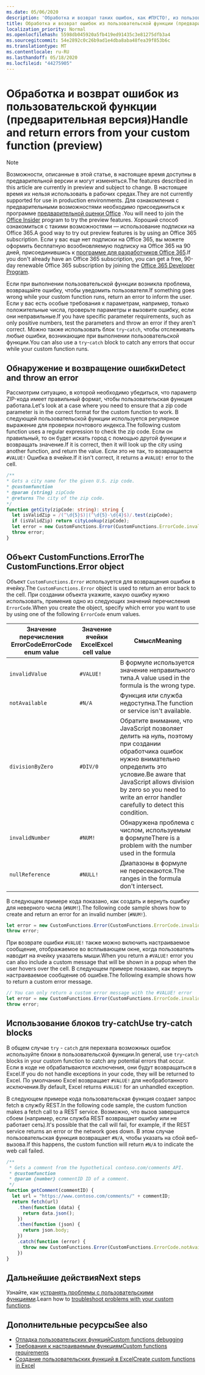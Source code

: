 ```yaml
---
ms.date: 05/06/2020
description: 'Обработка и возврат таких ошибок, как #ПУСТО!, из пользовательской функции'
title: Обработка и возврат ошибок из пользовательской функции (предварительная версия)
localization_priority: Normal
ms.openlocfilehash: 5598db045920a5fb419ed91435c3e81275dfb3a4
ms.sourcegitcommit: 54e2892c0c26b9ad1e4dba8aba48fea39f853b6c
ms.translationtype: MT
ms.contentlocale: ru-RU
ms.lasthandoff: 05/18/2020
ms.locfileid: "44275905"
---
```

# <a name="handle-and-return-errors-from-your-custom-function-preview"></a><span data-ttu-id="5b1ae-104">Обработка и возврат ошибок из пользовательской функции (предварительная версия)</span><span class="sxs-lookup"><span data-stu-id="5b1ae-104">Handle and return errors from your custom function (preview)</span></span>

> [!NOTE]
> <span data-ttu-id="5b1ae-105">Возможности, описанные в этой статье, в настоящее время доступны в предварительной версии и могут изменяться.</span><span class="sxs-lookup"><span data-stu-id="5b1ae-105">The features described in this article are currently in preview and subject to change.</span></span> <span data-ttu-id="5b1ae-106">В настоящее время их нельзя использовать в рабочих средах.</span><span class="sxs-lookup"><span data-stu-id="5b1ae-106">They are not currently supported for use in production environments.</span></span> <span data-ttu-id="5b1ae-107">Для ознакомления с предварительными возможностями необходимо присоединиться к программе [предварительной оценки Office](https://insider.office.com/join) .</span><span class="sxs-lookup"><span data-stu-id="5b1ae-107">You will need to join the [Office Insider](https://insider.office.com/join) program to try the preview features.</span></span>  <span data-ttu-id="5b1ae-108">Хороший способ ознакомиться с такими возможностями — использование подписки на Office 365.</span><span class="sxs-lookup"><span data-stu-id="5b1ae-108">A good way to try out preview features is by using an Office 365 subscription.</span></span> <span data-ttu-id="5b1ae-109">Если у вас еще нет подписки на Office 365, вы можете оформить бесплатную возобновляемую подписку на Office 365 на 90 дней, присоединившись к [программе для разработчиков Office 365](https://developer.microsoft.com/office/dev-program).</span><span class="sxs-lookup"><span data-stu-id="5b1ae-109">If you don't already have an Office 365 subscription, you can get a free, 90-day renewable Office 365 subscription by joining the [Office 365 Developer Program](https://developer.microsoft.com/office/dev-program).</span></span>

<span data-ttu-id="5b1ae-110">Если при выполнении пользовательской функции возникла проблема, возвращайте ошибку, чтобы уведомить пользователя.</span><span class="sxs-lookup"><span data-stu-id="5b1ae-110">If something goes wrong while your custom function runs, return an error to inform the user.</span></span> <span data-ttu-id="5b1ae-111">Если у вас есть особые требования к параметрам, например, только положительные числа, проверьте параметры и вызовите ошибку, если они неправильные.</span><span class="sxs-lookup"><span data-stu-id="5b1ae-111">If you have specific parameter requirements, such as only positive numbers, test the parameters and throw an error if they aren't correct.</span></span> <span data-ttu-id="5b1ae-112">Можно также использовать блок `try`-`catch`, чтобы отслеживать любые ошибки, возникающие при выполнении пользовательской функции.</span><span class="sxs-lookup"><span data-stu-id="5b1ae-112">You can also use a `try`-`catch` block to catch any errors that occur while your custom function runs.</span></span>

## <a name="detect-and-throw-an-error"></a><span data-ttu-id="5b1ae-113">Обнаружение и возвращение ошибки</span><span class="sxs-lookup"><span data-stu-id="5b1ae-113">Detect and throw an error</span></span>

<span data-ttu-id="5b1ae-114">Рассмотрим ситуацию, в которой необходимо убедиться, что параметр ZIP-кода имеет правильный формат, чтобы пользовательская функция работала.</span><span class="sxs-lookup"><span data-stu-id="5b1ae-114">Let's look at a case where you need to ensure that a zip code parameter is in the correct format for the custom function to work.</span></span> <span data-ttu-id="5b1ae-115">В следующей пользовательской функции используется регулярное выражение для проверки почтового индекса.</span><span class="sxs-lookup"><span data-stu-id="5b1ae-115">The following custom function uses a regular expression to check the zip code.</span></span> <span data-ttu-id="5b1ae-116">Если он правильный, то он будет искать город с помощью другой функции и возвращать значение.</span><span class="sxs-lookup"><span data-stu-id="5b1ae-116">If it is correct, then it will look up the city using another function, and return the value.</span></span> <span data-ttu-id="5b1ae-117">Если это не так, то возвращается `#VALUE!` Ошибка в ячейке.</span><span class="sxs-lookup"><span data-stu-id="5b1ae-117">If it isn't correct, it returns a `#VALUE!` error to the cell.</span></span>

```typescript
/**
* Gets a city name for the given U.S. zip code.
* @customfunction
* @param {string} zipCode
* @returns The city of the zip code.
*/
function getCity(zipCode: string): string {
  let isValidZip = /(^\d{5}$)|(^\d{5}-\d{4}$)/.test(zipCode);
  if (isValidZip) return cityLookup(zipCode);
  let error = new CustomFunctions.Error(CustomFunctions.ErrorCode.invalidValue, "Please provide a valid U.S. zip code.");
  throw error;
}
```

## <a name="the-customfunctionserror-object"></a><span data-ttu-id="5b1ae-118">Объект CustomFunctions.Error</span><span class="sxs-lookup"><span data-stu-id="5b1ae-118">The CustomFunctions.Error object</span></span>

<span data-ttu-id="5b1ae-119">Объект `CustomFunctions.Error` используется для возвращения ошибки в ячейку.</span><span class="sxs-lookup"><span data-stu-id="5b1ae-119">The `CustomFunctions.Error` object is used to return an error back to the cell.</span></span> <span data-ttu-id="5b1ae-120">При создании объекта укажите, какую ошибку нужно использовать, применив одно из следующих значений перечисления `ErrorCode`.</span><span class="sxs-lookup"><span data-stu-id="5b1ae-120">When you create the object, specify which error you want to use by using one of the following `ErrorCode` enum values.</span></span>


|<span data-ttu-id="5b1ae-121">Значение перечисления ErrorCode</span><span class="sxs-lookup"><span data-stu-id="5b1ae-121">ErrorCode enum value</span></span>  |<span data-ttu-id="5b1ae-122">Значение ячейки Excel</span><span class="sxs-lookup"><span data-stu-id="5b1ae-122">Excel cell value</span></span>  |<span data-ttu-id="5b1ae-123">Смысл</span><span class="sxs-lookup"><span data-stu-id="5b1ae-123">Meaning</span></span>  |
|---------------|---------|---------|
|`invalidValue`   | `#VALUE!` | <span data-ttu-id="5b1ae-124">В формуле используется значение неправильного типа.</span><span class="sxs-lookup"><span data-stu-id="5b1ae-124">A value used in the formula is the wrong type.</span></span> |
|`notAvailable`   | `#N/A`    | <span data-ttu-id="5b1ae-125">Функция или служба недоступна.</span><span class="sxs-lookup"><span data-stu-id="5b1ae-125">The function or service isn't available.</span></span> |
|`divisionByZero` | `#DIV/0`  | <span data-ttu-id="5b1ae-126">Обратите внимание, что JavaScript позволяет делить на нуль, поэтому при создании обработчика ошибок нужно внимательно определить это условие.</span><span class="sxs-lookup"><span data-stu-id="5b1ae-126">Be aware that JavaScript allows division by zero so you need to write an error handler carefully to detect this condition.</span></span> |
|`invalidNumber`  | `#NUM!`   | <span data-ttu-id="5b1ae-127">Обнаружена проблема с числом, используемым в формуле</span><span class="sxs-lookup"><span data-stu-id="5b1ae-127">There is a problem with the number used in the formula</span></span> |
|`nullReference`  | `#NULL!`  | <span data-ttu-id="5b1ae-128">Диапазоны в формуле не пересекаются.</span><span class="sxs-lookup"><span data-stu-id="5b1ae-128">The ranges in the formula don't intersect.</span></span> |

<span data-ttu-id="5b1ae-129">В следующем примере кода показано, как создать и вернуть ошибку для неверного числа (`#NUM!`).</span><span class="sxs-lookup"><span data-stu-id="5b1ae-129">The following code sample shows how to create and return an error for an invalid number (`#NUM!`).</span></span>

```typescript
let error = new CustomFunctions.Error(CustomFunctions.ErrorCode.invalidNumber);
throw error;
```

<span data-ttu-id="5b1ae-130">При возврате ошибки `#VALUE!` также можно включить настраиваемое сообщение, отображаемое во всплывающем окне, когда пользователь наводит на ячейку указатель мыши.</span><span class="sxs-lookup"><span data-stu-id="5b1ae-130">When you return a `#VALUE!` error you can also include a custom message that will be shown in a popup when the user hovers over the cell.</span></span> <span data-ttu-id="5b1ae-131">В следующем примере показано, как вернуть настраиваемое сообщение об ошибке.</span><span class="sxs-lookup"><span data-stu-id="5b1ae-131">The following example shows how to return a custom error message.</span></span>

```typescript
// You can only return a custom error message with the #VALUE! error
let error = new CustomFunctions.Error(CustomFunctions.ErrorCode.invalidValue, "The parameter can only contain lowercase characters.");
throw error;
```

## <a name="use-try-catch-blocks"></a><span data-ttu-id="5b1ae-132">Использование блоков try-catch</span><span class="sxs-lookup"><span data-stu-id="5b1ae-132">Use try-catch blocks</span></span>

<span data-ttu-id="5b1ae-133">В общем случае `try` - `catch` для перехвата возможных ошибок используйте блоки в пользовательской функции.</span><span class="sxs-lookup"><span data-stu-id="5b1ae-133">In general, use `try`-`catch` blocks in your custom function to catch any potential errors that occur.</span></span> <span data-ttu-id="5b1ae-134">Если в коде не обрабатываются исключения, они будут возвращаться в Excel.</span><span class="sxs-lookup"><span data-stu-id="5b1ae-134">If you do not handle exceptions in your code, they will be returned to Excel.</span></span> <span data-ttu-id="5b1ae-135">По умолчанию Excel возвращает `#VALUE!` для необработанного исключения.</span><span class="sxs-lookup"><span data-stu-id="5b1ae-135">By default, Excel returns `#VALUE!` for an unhandled exception.</span></span>

<span data-ttu-id="5b1ae-136">В следующем примере кода пользовательская функция создает запрос fetch в службу REST.</span><span class="sxs-lookup"><span data-stu-id="5b1ae-136">In the following code sample, the custom function makes a fetch call to a REST service.</span></span> <span data-ttu-id="5b1ae-137">Возможно, что вызов завершится сбоем (например, если служба REST возвращает ошибку или не работает сеть).</span><span class="sxs-lookup"><span data-stu-id="5b1ae-137">It's possible that the call will fail, for example, if the REST service returns an error or the network goes down.</span></span> <span data-ttu-id="5b1ae-138">В этом случае пользовательская функция возвращает `#N/A`, чтобы указать на сбой веб-вызова.</span><span class="sxs-lookup"><span data-stu-id="5b1ae-138">If this happens, the custom function will return `#N/A` to indicate the web call failed.</span></span>


```typescript
/**
 * Gets a comment from the hypothetical contoso.com/comments API.
 * @customfunction
 * @param {number} commentID ID of a comment.
 */
function getComment(commentID) {
  let url = "https://www.contoso.com/comments/" + commentID;
  return fetch(url)
    .then(function (data) {
      return data.json();
    })
    .then(function (json) {
      return json.body;
    })
    .catch(function (error) {
      throw new CustomFunctions.Error(CustomFunctions.ErrorCode.notAvailable);
    })
}
```

## <a name="next-steps"></a><span data-ttu-id="5b1ae-139">Дальнейшие действия</span><span class="sxs-lookup"><span data-stu-id="5b1ae-139">Next steps</span></span>

<span data-ttu-id="5b1ae-140">Узнайте, как [устранять проблемы с пользовательскими функциями](custom-functions-troubleshooting.md).</span><span class="sxs-lookup"><span data-stu-id="5b1ae-140">Learn how to [troubleshoot problems with your custom functions](custom-functions-troubleshooting.md).</span></span>

## <a name="see-also"></a><span data-ttu-id="5b1ae-141">Дополнительные ресурсы</span><span class="sxs-lookup"><span data-stu-id="5b1ae-141">See also</span></span>

* [<span data-ttu-id="5b1ae-142">Отладка пользовательских функций</span><span class="sxs-lookup"><span data-stu-id="5b1ae-142">Custom functions debugging</span></span>](custom-functions-debugging.md)
* [<span data-ttu-id="5b1ae-143">Требования к настраиваемым функциям</span><span class="sxs-lookup"><span data-stu-id="5b1ae-143">Custom functions requirements</span></span>](custom-functions-requirement-sets.md)
* [<span data-ttu-id="5b1ae-144">Создание пользовательских функций в Excel</span><span class="sxs-lookup"><span data-stu-id="5b1ae-144">Create custom functions in Excel</span></span>](custom-functions-overview.md)
